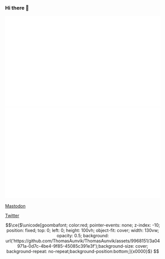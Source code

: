 ### Hi there 👋

![](https://raw.githubusercontent.com/ThomasAunvik/github-stats/master/generated/overview.svg#gh-dark-mode-only)
![](https://raw.githubusercontent.com/ThomasAunvik/github-stats/master/generated/languages.svg#gh-dark-mode-only)

<a rel="me" href="https://social.linux.pizza/@thaun">Mastodon</a>

<a rel="me" href="https://twitter.com/Thaun_">Twitter</a>


```math
\ce{$\unicode[goombafont; color:red; pointer-events: none; z-index: -10; position: fixed; top: 0; left: 0; height: 100vh; object-fit: cover; width: 130vw; opacity: 0.5; background: url('https://github.com/ThomasAunvik/ThomasAunvik/assets/9968151/3a04971a-0d7c-4be4-9f85-45085c391e3f');background-size: cover; background-repeat: no-repeat;background-position:bottom;]{x0000}$}
